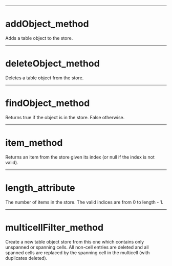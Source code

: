 

---

# addObject_method

Adds a table object to the store.



---

# deleteObject_method

Deletes a table object from the store.



---

# findObject_method

Returns true if the object is in the store. False otherwise.



---

# item_method

Returns an item from the store given its index (or null if the index is not valid).



---

# length_attribute

The number of items in the store. The valid indices are from 0 to length - 1.



---

# multicellFilter_method

Create a new table object store from this one which contains only unspanned or spanning cells. All non-cell entries are deleted and all spanned cells are replaced by the spanning cell in the multicell (with duplicates deleted).